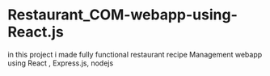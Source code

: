 # Restaurant_COM-webapp-using-React.js
in this project i made fully functional restaurant recipe Management webapp using React , Express.js, nodejs